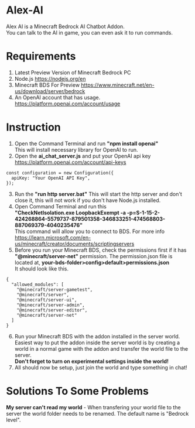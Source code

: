 # Alex-AI
Alex AI is a Minecraft Bedrock AI Chatbot Addon.\
You can talk to the AI in game, you can even ask it to run commands.
# Requirements
1. Latest Preview Version of Minecraft Bedrock PC
2. Node.js https://nodejs.org/en
3. Minecraft BDS For Preview https://www.minecraft.net/en-us/download/server/bedrock
4. An OpenAI account that has usage. https://platform.openai.com/account/usage

# Instruction
1. Open the Command Terminal and run **"npm install openai"**\
This will install necessary library for OpenAI to run.
2. Open the **ai_chat_server.js** and put your OpenAI api key\
https://platform.openai.com/account/api-keys
```
const configuration = new Configuration({
  apiKey: "Your OpenAI API Key",
});
```
3. Run the **"run http server.bat"**
This will start the http server and don't close it, this will not work if you don't have Node.js installed.
4. Open Command Terminal and run this\
**"CheckNetIsolation.exe LoopbackExempt -a -p=S-1-15-2-424268864-5579737-879501358-346833251-474568803-887069379-4040235476"**\
This command will allow you to connect to BDS. For more info https://learn.microsoft.com/en-us/minecraft/creator/documents/scriptingservers
5. Before you run your Minecraft BDS, check the permissions first if it has **"@minecraft/server-net"** permission.
The permission.json file is located at, **your-bds-folder>config>default>permissions.json**\
It should look like this.
```
{
  "allowed_modules": [
    "@minecraft/server-gametest",
    "@minecraft/server",
    "@minecraft/server-ui",
    "@minecraft/server-admin",
    "@minecraft/server-editor",
    "@minecraft/server-net"
  ]
}

```
6. Run your Minecraft BDS with the addon installed in the server world.
Easiest way to put the addon inside the server world is by creating a world in a normal game with the addon and transfer the world file to the server.\
**Don't forget to turn on experimental settings inside the world!**
7. All should now be setup, just join the world and type something in chat!

# Solutions To Some Problems
**My server can't read my world** - When transfering your world file to the server the world folder needs to be renamed. The default name is "Bedrock level".



